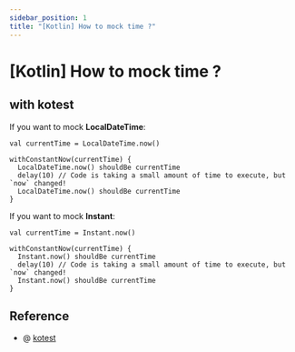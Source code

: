 ```yaml
---
sidebar_position: 1
title: "[Kotlin] How to mock time ?"
---
```


# [Kotlin] How to mock time ?

## with kotest

If you want to mock **LocalDateTime**:

```
val currentTime = LocalDateTime.now()

withConstantNow(currentTime) {
  LocalDateTime.now() shouldBe currentTime
  delay(10) // Code is taking a small amount of time to execute, but `now` changed!
  LocalDateTime.now() shouldBe currentTime
}
```

If you want to mock **Instant**: 

```
val currentTime = Instant.now()

withConstantNow(currentTime) {
  Instant.now() shouldBe currentTime
  delay(10) // Code is taking a small amount of time to execute, but `now` changed!
  Instant.now() shouldBe currentTime
}
```

## Reference

+ @ [kotest](https://github.com/kotest/kotest/blob/master/documentation/docs/extensions/instant.md)
